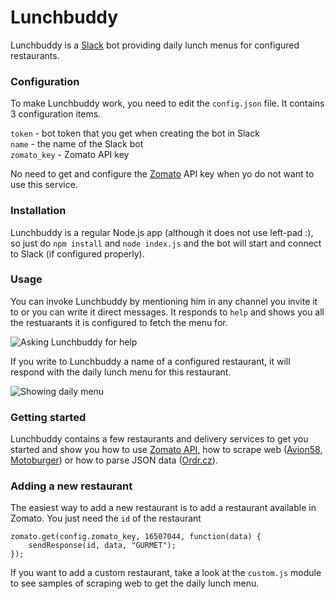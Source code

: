 # Lunchbuddy
Lunchbuddy is a [Slack](http://slack.com) bot providing daily lunch menus for configured restaurants.

### Configuration

To make Lunchbuddy work, you need to edit the `config.json` file. It contains 3 configuration items.

`token` - bot token that you get when creating the bot in Slack    
`name` - the name of the Slack bot    
`zomato_key` - Zomato API key    

No need to get and configure the [Zomato](http://zomato.com) API key when yo do not want to use this service.

### Installation

Lunchbuddy is a regular Node.js app (although it does not use left-pad :), so just do `npm install` and `node index.js` and the bot will start and connect to Slack (if configured properly). 

### Usage

You can invoke Lunchbuddy by mentioning him in any channel you invite it to or you can write it direct messages. It responds to `help` and shows you all the restuarants it is configured to fetch the menu for. 

![Asking Lunchbuddy for help](https://raw.githubusercontent.com/igorkulman/lunchbuddy-bot/master/images/help.png)

If you write to Lunchbuddy a name of a configured restaurant, it will respond with the daily lunch menu for this restaurant.

![Showing daily menu](https://raw.githubusercontent.com/igorkulman/lunchbuddy-bot/master/images/menu.png)

### Getting started

Lunchbuddy contains a few restaurants and delivery services to get you started and show you how to use [Zomato API](https://developers.zomato.com/api?lang=en), how to scrape web ([Avion58](http://avion58.cz/), [Motoburger](http://www.motoburger.cz/)) or how to parse JSON data ([Ordr.cz](https://www.ordr.cz/)).

### Adding a new restaurant

The easiest way to add a new restaurant is to add a restaurant available in Zomato. You just need the `id` of the restaurant

````
zomato.get(config.zomato_key, 16507044, function(data) {
    sendResponse(id, data, "GURMET");
});
````

If you want to add a custom restaurant, take a look at the `custom.js` module to see samples of scraping web to get the daily lunch menu.
